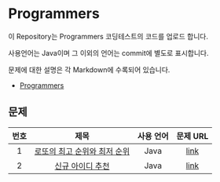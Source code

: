 # Programmers

이 Repository는 Programmers 코딩테스트의 코드를 업로드 합니다.

사용언어는 Java이며 그 이외의 언어는 commit에 별도로 표시합니다.

문제에 대한 설명은 각 Markdown에 수록되어 있습니다.

- [Programmers](https://programmers.co.kr/learn/challenges?tab=all_challenges)


## 문제

|번호|제목|사용 언어|문제 URL|
|:---:|:---:|:---:|:---:|
|1|[로또의 최고 순위와 최저 순위](https://github.com/ksnx3684/Programmers/blob/main/level1/No77484.java)|Java|[link](https://programmers.co.kr/learn/courses/30/lessons/77484)|
|2|[신규 아이디 추천](https://github.com/ksnx3684/Programmers/blob/main/level1/No72410.java)|Java|[link](https://programmers.co.kr/learn/courses/30/lessons/72410)|
